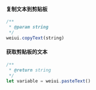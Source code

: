 #### 复制文本到剪贴板
```js
/**
 * @param string
 */
weiui.copyText(string)
```


#### 获取剪贴板的文本
```js
/**
 * @return string
 */
let variable = weiui.pasteText()
```


